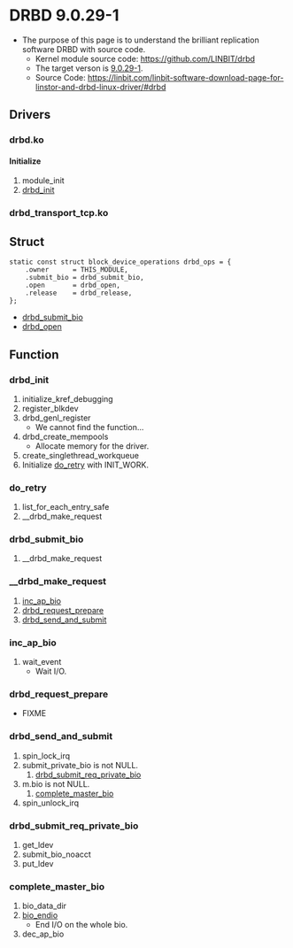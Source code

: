 # DRBD 9.0.29-1
- The purpose of this page is to understand the brilliant replication software DRBD with source code.
  - Kernel module source code: https://github.com/LINBIT/drbd
  - The target verson is [9.0.29-1](https://github.com/LINBIT/drbd/releases/tag/drbd-9.0.29-1).
  - Source Code: https://linbit.com/linbit-software-download-page-for-linstor-and-drbd-linux-driver/#drbd

## Drivers
### drbd.ko
#### Initialize
1. module_init
1. [drbd_init](#drbd_init)

### drbd_transport_tcp.ko

## Struct
```
static const struct block_device_operations drbd_ops = {
	.owner		= THIS_MODULE,
	.submit_bio	= drbd_submit_bio,
	.open		= drbd_open,
	.release	= drbd_release,
};
```
- [drbd_submit_bio](#drbd_submit_bio)
- [drbd_open](#drbd_open)

## Function
### drbd_init
1. initialize_kref_debugging
1. register_blkdev
1. drbd_genl_register
   - We cannot find the function...
1. drbd_create_mempools
   - Allocate memory for the driver.
1. create_singlethread_workqueue
1. Initialize [do_retry](#do_retry) with INIT_WORK.

### do_retry
1. list_for_each_entry_safe
1. __drbd_make_request

### drbd_submit_bio
1. __drbd_make_request

### __drbd_make_request
1. [inc_ap_bio](#inc_ap_bio)
1. [drbd_request_prepare](#drbd_request_prepare)
1. [drbd_send_and_submit](#drbd_send_and_submit)

### inc_ap_bio
1. wait_event
   - Wait I/O.

### drbd_request_prepare
- FIXME

### drbd_send_and_submit
1. spin_lock_irq
1. submit_private_bio is not NULL.
   1. [drbd_submit_req_private_bio](#drbd_submit_req_private_bio)
1. m.bio is not NULL.
   1. [complete_master_bio](#complete_master_bio)
1. spin_unlock_irq

### drbd_submit_req_private_bio
1. get_ldev
1. submit_bio_noacct
1. put_ldev

### complete_master_bio
1. bio_data_dir
1. [bio_endio](https://www.kernel.org/doc/htmldocs/filesystems/API-bio-endio.html)
   - End I/O on the whole bio.
1. dec_ap_bio
